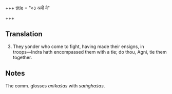 +++
title = "०३ अमी ये"

+++
## Translation
3. They yonder who come to fight, having made their ensigns, in  
troops—Indra hath encompassed them with a tie; do thou, Agni, tie them  
together.

## Notes
The comm. glosses *anīkaśas* with *saṁghaśas*.
